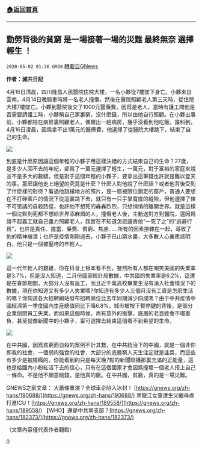 ###  [:house:返回首頁](https://github.com/ourhimalayas/txt)
---

## 勤勞背後的貧窮 是一場接著一場的災難 最終無奈 選擇輕生 ！
`2020-05-02 01:36 GM30` [轉載自GNews](https://gnews.org/zh-hant/191683/)

**作者：滅共日記**

4月16日清晨，四川隆昌人民醫院住院大樓，一名小夥從7樓墜下身亡。小夥來自雲南，4月14日晚騎車時將一名老人撞傷，然後在醫院照顧老人第三天時，從住院大樓7樓墜亡。小夥到醫院後交了1000元醫藥費，因爲是老人，當時有護工問他是否需要請護工時，小夥稱自己家裏窮，沒什麽錢，所以由他自行照顧。在小夥出事前，小夥都陪在病房裏照顧老人，偶爾出一趟病房，幾乎沒看到他吃飯。誰料到，4月16日淩晨，因爲拿不出1萬元的醫療費，他選擇了從醫院大樓跳下，結束了自己的生命。

![](https://s3.amazonaws.com/gnews-media-offload/wp-content/uploads/2020/05/02012503/1-11.png)

到底是什麽原因讓這個年輕的小夥子用這樣決絕的方式結束自己的生命？27歲，是多少人回不去的年紀，卻爲了一萬元選擇了輕生，一萬元，對于富裕的家庭來說並不是多大的數額，但是對于這個年輕的小夥子，要拿出這筆錢也許就是難以登天的事。那麽讓他走上絕望的究竟是什麽？什麽人對他說了什麽話？或者他背後受到了什麽樣的對待？看過他跳樓地方的照片，是一扇被限位鎖定的窗戶，普通人要想在不打碎窗戶的情況下從這裏跳下去，就只有一只手掌寬度的縫隙，但他選擇了條不可思議的自殺路徑，也許他不想死的轟轟烈烈，只想悄悄的離開世界。就是這樣一個沈默到死都不想給世界添麻煩的人，撞傷老人後，主動送對方到醫院，還因爲請不起義工就自己盡力照顧老人，我實在不知道怎麽譴責他“一死了之”的“逃避行爲”，也許是責任、擔當、藥費、貧窮、焦慮……所有的因素摻雜在一起，導致了他的精神崩潰；也許是疫情剛剛過去，小夥子已山窮水盡，大多數人心裏應該明白，他只是一個被壓垮的年輕人。

![](https://s3.amazonaws.com/gnews-media-offload/wp-content/uploads/2020/05/02012840/2-6.png)

這一代年輕人的艱難，你在抖音上根本看不到，雖然所有人都在嘲笑美國的失業率是3.7%，但是沒人知道，二月份國家統計局數據，中共國的失業率是6.2%，這還是在春節期間，大部分人沒有返工，而且近千萬高校畢業生沒有湧入社會情況下的數據，現在你知道又有多少人失業嗎?你知道有多少人三個月沒有工資是怎麽生活的嗎？你知道各大招聘網站發布招聘崗位比去年同期減少四成嗎？由于中共疫情中國經濟第一季度國內生産總值同比下降6.8%，城市被按下暫停鍵的背後，是部分企業倒閉員工失業。而如果這個時候，再有意外的衝擊，底層的老百姓會不堪重負，甚至就像新聞中的小夥子，甯可選擇去結束這個看不到希望的生命。

![](https://s3.amazonaws.com/gnews-media-offload/wp-content/uploads/2020/05/02012853/3-4.png)

在中共國，因爲貧窮而自殺的案例不計其數，在中共統治下的中國，就是一個非你即我的社會，一個弱肉強食的社會，大部分的底層窮人天生注定就是韭菜，而這些有多少是被隱瞞的，你能看到的只是每天晚7點的新聞聯播那裏充滿的正能量，這也是給國內小粉紅活下去的信心，只有在這個國家才會因爲撞壞一個老人搭上自己一條命。不是他不願意賠錢，是他真的窮。在中共國，貧窮，真的是一場災難。

GNEWS之前文章：
大蕭條重演？全球車企陷入冰封！ [https://gnews.org/zh-hans/190688/](https://gnews.org/zh-hans/190688/)
黑龍江女童遭生父繼母虐打進ICU！[https://gnews.org/zh-hans/189558/](https://gnews.org/zh-hans/189558/)
【WHO】還是中共黨支部？[https://gnews.org/zh-hans/182373/](https://gnews.org/zh-hans/182373/)

（文章內容僅代表作者觀點）

0
